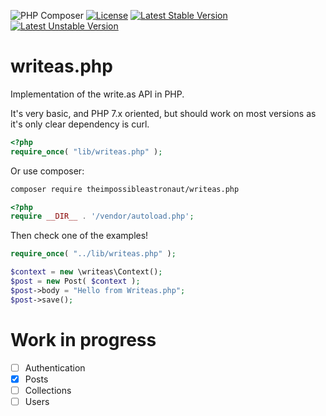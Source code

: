 ![PHP Composer](https://github.com/theimpossibleastronaut/writeas.php/workflows/PHP%20Composer/badge.svg)
[![License](https://poser.pugx.org/theimpossibleastronaut/write.as/license)](https://packagist.org/packages/theimpossibleastronaut/write.as)
[![Latest Stable Version](https://poser.pugx.org/theimpossibleastronaut/write.as/v/stable)](https://packagist.org/packages/theimpossibleastronaut/write.as)
[![Latest Unstable Version](https://poser.pugx.org/theimpossibleastronaut/write.as/v/unstable)](https://packagist.org/packages/theimpossibleastronaut/write.as)

# writeas.php
Implementation of the write.as API in PHP.

It's very basic, and PHP 7.x oriented, but should work on most versions as it's
only clear dependency is curl.

```php
<?php
require_once( "lib/writeas.php" );
```

Or use composer:

```bash
composer require theimpossibleastronaut/writeas.php
```

```php
<?php
require __DIR__ . '/vendor/autoload.php';
```

Then check one of the examples!

```php
require_once( "../lib/writeas.php" );

$context = new \writeas\Context();
$post = new Post( $context );
$post->body = "Hello from Writeas.php";
$post->save();
```

# Work in progress

- [ ] Authentication
- [x] Posts
- [ ] Collections
- [ ] Users
